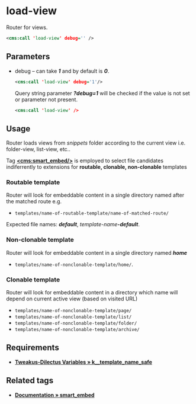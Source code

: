 # load-view

Router for views.

```xml
<cms:call 'load-view' debug='' />
```

## Parameters

* debug – can take ***1*** and by default is ***0***.

   ```xml
   <cms:call 'load-view' debug='1'/>
   ```

   Query string parameter ***?debug=1*** will be checked if the value is not set or parameter not present.

   ```xml
   <cms:call 'load-view' />
   ```

## Usage

Router loads views from *snippets* folder according to the current view i.e. folder-view, list-view, etc..

Tag **[&lt;cms:smart_embed/&gt;](#related-tags)** is employed to select file candidates indiferrently to extensions for **routable, clonable, non-clonable** templates

### Routable template

Router will look for embeddable content in a single directory named after the matched route e.g.

* `templates/name-of-routable-template/name-of-matched-route/`

Expected file names: ***default***, *template-name*___-default___.

### Non-clonable template

Router will look for embeddable content in a single directory named ***home***

* `templates/name-of-nonclonable-template/home/`.

### Clonable template

Router will look for embeddable content in a directory which name will depend on current active view (based on visited URL)

* `templates/name-of-nonclonable-template/page/`
* `templates/name-of-nonclonable-template/list/`
* `templates/name-of-nonclonable-template/folder/`
* `templates/name-of-nonclonable-template/archive/`

## Requirements

* **[Tweakus-Dilectus Variables » k__template_name_safe](https://github.com/trendoman/Tweakus-Dilectus/tree/main/anton.cms%40ya.ru__variables-new/k__template_name_safe)**

## Related tags

* **[Documentation » smart_embed](https://docs.couchcms.com/miscellaneous/smart_embed.html)**

